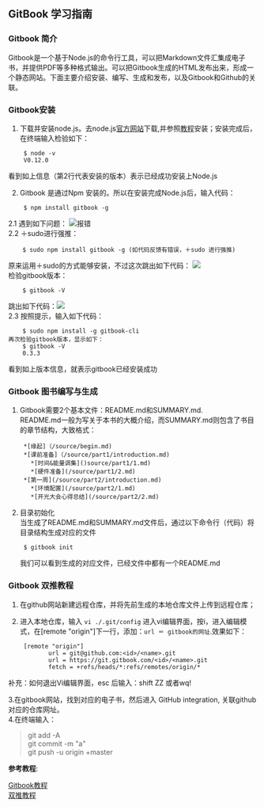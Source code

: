 ## GitBook 学习指南
### Gitbook 简介  
Gitbook是一个基于Node.js的命令行工具，可以把Markdown文件汇集成电子书，并提供PDF等多种格式输出。可以把Gitbook生成的HTML发布出来，形成一个静态网站。下面主要介绍安装、编写、生成和发布，以及Gitbook和Github的关联。

### Gitbook安装 

1. 下载并安装node.js。去node.js[官方网站](https://nodejs.org/)下载,并参照[教程](http://blogger.gtwang.org/2013/12/install-node-js-in-windows-mac-os-x-linux.html)安装；安装完成后，在终端输入检验如下：

		$ node -v 
		V0.12.0
看到如上信息（第2行代表安装的版本）表示已经成功安装上Node.js
		
2. Gitbook 是通过Npm 安装的。所以在安装完成Node.js后，输入代码：

		$ npm install gitbook -g
2.1 遇到如下问题：
![报错](https://www.dropbox.com/s/83152d38pfxmh7p/%E5%B1%8F%E5%B9%95%E6%88%AA%E5%9B%BE%202015-04-22%2007.56.21.png?dl=0)    
 2.2 ＋sudo进行强推：

   		$ sudo npm install gitbook -g (如代码反馈有错误，＋sudo 进行强推)
 原来运用＋sudo的方式能够安装，不过这次跳出如下代码：
 ![](https://www.dropbox.com/s/qfjvzhh6eoszqa4/%E5%B1%8F%E5%B9%95%E6%88%AA%E5%9B%BE%202015-04-22%2008.03.10.png?dl=0)  
 检验gitbook版本：
 
 		$ gitbook -V
跳出如下代码：![](https://www.dropbox.com/s/kz4lgvntqrc0mwx/%E5%B1%8F%E5%B9%95%E6%88%AA%E5%9B%BE%202015-04-22%2008.08.06.png?dl=0)  
2.3 按照提示，输入如下代码：

		$ sudo npm install -g gitbook-cli
	再次检验gitbook版本，显示如下：
		$ gitbook -V
		0.3.3

看到如上版本信息，就表示gitbook已经安装成功
  
### Gitbook 图书编写与生成
1. Gitbook需要2个基本文件：README.md和SUMMARY.md.  
README.md一般为写关于本书的大概介绍，而SUMMARY.md则包含了书目的章节结构，大致格式： 
   
		*[缘起]（/source/begin.md)  
		*[课前准备]（/source/part1/introduction.md)
          *[时间&能量调集]()source/part1/1.md)
          *[硬件准备](/source/part1/2.md)
        *[第一周](/source/part2/introduction.md)      
          *[环境配置](/source/part2/1.md)
          *[开光大会心得总结](/source/part2/2.md)
2. 目录初始化  
   当生成了README.md和SUMMARY.md文件后，通过以下命令行（代码）将目录结构生成对应的文件 
   
   		$ gitbook init
   	
   	我们可以看到生成的对应文件，已经文件中都有一个README.md
   	
### Gitbook 双推教程

1. 在github网站新建远程仓库，并将先前生成的本地仓库文件上传到远程仓库；
2. 进入本地仓库，输入  `vi ./.git/config`  进入vi编辑界面，按i，进入编辑模式，在[remote "origin"]下一行，添加：`url ＝ gitbook的网址`.效果如下： 

		[remote "origin"]
               url = git@github.com:<id>/<name>.git
               url = https://git.gitbook.com/<id>/<name>.git
               fetch = +refs/heads/*:refs/remotes/origin/*
补充：如何退出Vi编辑界面，esc 后输入：shift ZZ 或者wq!    

3.在gitbook网站，找到对应的电子书，然后进入 GitHub integration, 关联github对应的仓库网址。  
4.在终端输入：  
 > git add -A  
   git commit -m "a"  
   git push -u origin +master


**参考教程**:

[Gitbook教程](http://wanqingwong.com/gitbook-zh/book/prjinit.html)  
[双推教程](https://github.com/OpenMindClub/OMOOC.py/wiki/gitbook_double_push)  

